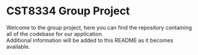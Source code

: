 <h1><b>CST8334 Group Project</b></h1>
<p>Welcome to the group project, here you can find the repository containing all of the codebase for our application.<br>Additional information will be added to this README as it becomes available.</p>
